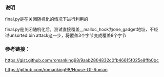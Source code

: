 ### 说明

final.py是在关闭随机化的情况下进行利用的

final.py是关闭随机化后，测试直接覆盖__malloc_hook为one_gadget地址，不经过unsorted bin attack这一步，将覆盖3个字节变成覆盖8个字节

### 参考链接：

https://gist.github.com/romanking98/9aab2804832c0fb46615f025e8ffb0bc

https://github.com/romanking98/House-Of-Roman